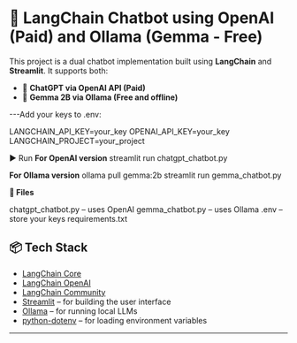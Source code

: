 # 💬 LangChain Chatbot using OpenAI (Paid) and Ollama (Gemma - Free)

This project is a dual chatbot implementation built using **LangChain** and **Streamlit**. It supports both:

- 🔹 **ChatGPT via OpenAI API (Paid)**
- 🔹 **Gemma 2B via Ollama (Free and offline)**

---Add your keys to .env:

LANGCHAIN_API_KEY=your_key
OPENAI_API_KEY=your_key
LANGCHAIN_PROJECT=your_project

▶️ Run
**For OpenAI version**
streamlit run chatgpt_chatbot.py

**For Ollama version**
ollama pull gemma:2b
streamlit run gemma_chatbot.py

**📁 Files**

chatgpt_chatbot.py – uses OpenAI
gemma_chatbot.py – uses Ollama
.env – store your keys
requirements.txt

## 📦 Tech Stack

- [LangChain Core](https://python.langchain.com/)
- [LangChain OpenAI](https://python.langchain.com/docs/integrations/llms/openai/)
- [LangChain Community](https://docs.langchain.com/)
- [Streamlit](https://streamlit.io/) – for building the user interface
- [Ollama](https://ollama.com/) – for running local LLMs
- [python-dotenv](https://pypi.org/project/python-dotenv/) – for loading environment variables

---

